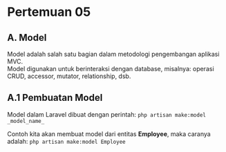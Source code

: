 # Pertemuan 05

## A. Model

Model adalah salah satu bagian dalam metodologi pengembangan aplikasi MVC.  
Model digunakan untuk berinteraksi dengan database, misalnya: operasi CRUD, accessor, mutator, relationship, dsb.

## A.1 Pembuatan Model

Model dalam Laravel dibuat dengan perintah:
`php artisan make:model _model_name_`

Contoh kita akan membuat model dari entitas __Employee__, maka caranya adalah:
`php artisan make:model Employee`
